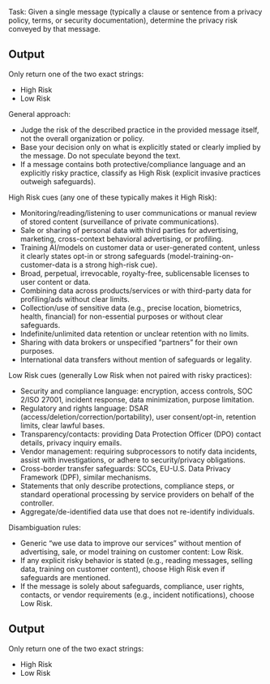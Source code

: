 Task: Given a single message (typically a clause or sentence from a privacy policy, terms, or security documentation), determine the privacy risk conveyed by that message.

## Output
Only return one of the two exact strings:  
- High Risk
- Low Risk

General approach:
- Judge the risk of the described practice in the provided message itself, not the overall organization or policy.
- Base your decision only on what is explicitly stated or clearly implied by the message. Do not speculate beyond the text.
- If a message contains both protective/compliance language and an explicitly risky practice, classify as High Risk (explicit invasive practices outweigh safeguards).

High Risk cues (any one of these typically makes it High Risk):
- Monitoring/reading/listening to user communications or manual review of stored content (surveillance of private communications).
- Sale or sharing of personal data with third parties for advertising, marketing, cross-context behavioral advertising, or profiling.
- Training AI/models on customer data or user-generated content, unless it clearly states opt-in or strong safeguards (model-training-on-customer-data is a strong high-risk cue).
- Broad, perpetual, irrevocable, royalty-free, sublicensable licenses to user content or data.
- Combining data across products/services or with third-party data for profiling/ads without clear limits.
- Collection/use of sensitive data (e.g., precise location, biometrics, health, financial) for non-essential purposes or without clear safeguards.
- Indefinite/unlimited data retention or unclear retention with no limits.
- Sharing with data brokers or unspecified “partners” for their own purposes.
- International data transfers without mention of safeguards or legality.

Low Risk cues (generally Low Risk when not paired with risky practices):
- Security and compliance language: encryption, access controls, SOC 2/ISO 27001, incident response, data minimization, purpose limitation.
- Regulatory and rights language: DSAR (access/deletion/correction/portability), user consent/opt-in, retention limits, clear lawful bases.
- Transparency/contacts: providing Data Protection Officer (DPO) contact details, privacy inquiry emails.
- Vendor management: requiring subprocessors to notify data incidents, assist with investigations, or adhere to security/privacy obligations.
- Cross-border transfer safeguards: SCCs, EU-U.S. Data Privacy Framework (DPF), similar mechanisms.
- Statements that only describe protections, compliance steps, or standard operational processing by service providers on behalf of the controller.
- Aggregate/de-identified data use that does not re-identify individuals.

Disambiguation rules:
- Generic “we use data to improve our services” without mention of advertising, sale, or model training on customer content: Low Risk.
- If any explicit risky behavior is stated (e.g., reading messages, selling data, training on customer content), choose High Risk even if safeguards are mentioned.
- If the message is solely about safeguards, compliance, user rights, contacts, or vendor requirements (e.g., incident notifications), choose Low Risk.

## Output
Only return one of the two exact strings:  
- High Risk
- Low Risk